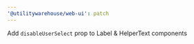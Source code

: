 ```yaml
---
'@utilitywarehouse/web-ui': patch
---
```


Add `disableUserSelect` prop to Label & HelperText components
